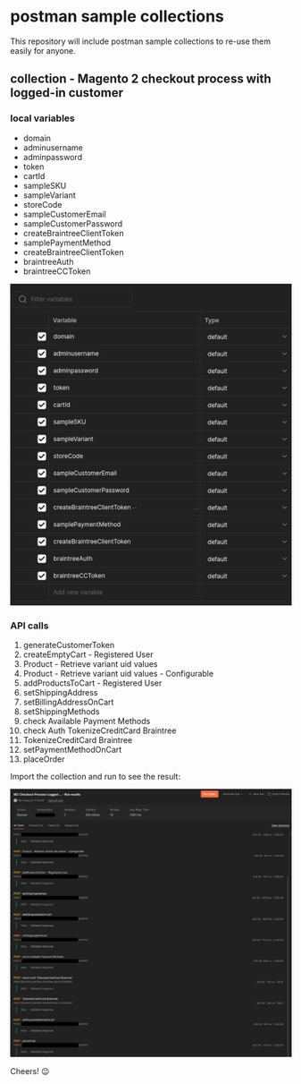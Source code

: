 # postman sample collections
This repository will include postman sample collections to re-use them easily for anyone.

## collection - Magento 2 checkout process with logged-in customer

### local variables

- domain
- adminusername
- adminpassword
- token
- cartId
- sampleSKU
- sampleVariant
- storeCode
- sampleCustomerEmail
- sampleCustomerPassword
- createBraintreeClientToken
- samplePaymentMethod
- createBraintreeClientToken
- braintreeAuth
- braintreeCCToken

![M2 postman variables](/assets/images/m2-postman-variables.png)

### API calls

1. generateCustomerToken
2. createEmptyCart - Registered User
3. Product - Retrieve variant uid values
4. Product - Retrieve variant uid values - Configurable
5. addProductsToCart - Registered User
6. setShippingAddress
7. setBillingAddressOnCart
8. setShippingMethods
9. check Available Payment Methods
10. check Auth TokenizeCreditCard Braintree
11. TokenizeCreditCard Braintree
12. setPaymentMethodOnCart
13. placeOrder

Import the collection and run to see the result:

![M2 checkout process](/assets/images/m2-logged-in-customer-place-order.png)

Cheers! 😉
